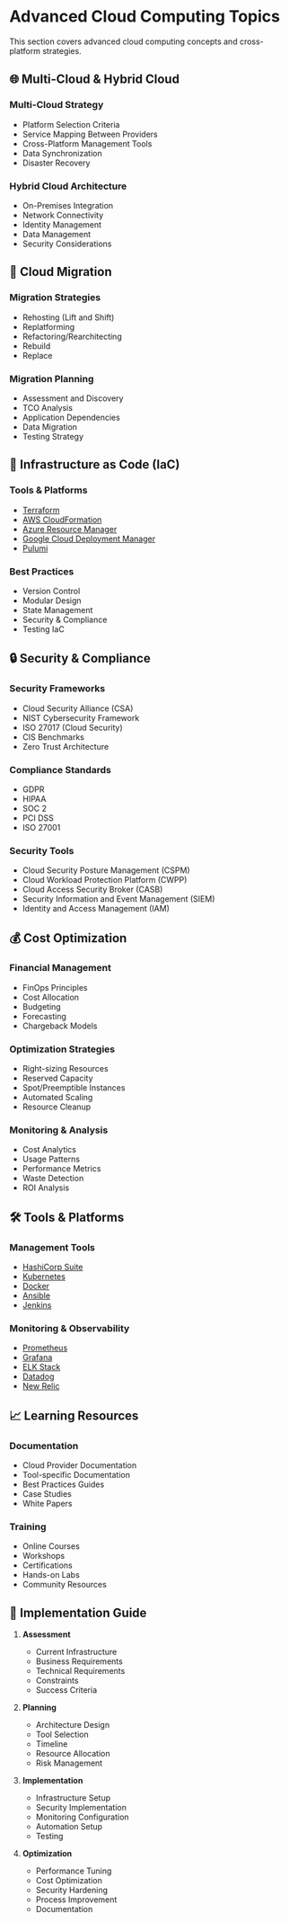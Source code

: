 # Advanced Cloud Computing Topics

This section covers advanced cloud computing concepts and cross-platform strategies.

## 🌐 Multi-Cloud & Hybrid Cloud

### Multi-Cloud Strategy
- Platform Selection Criteria
- Service Mapping Between Providers
- Cross-Platform Management Tools
- Data Synchronization
- Disaster Recovery

### Hybrid Cloud Architecture
- On-Premises Integration
- Network Connectivity
- Identity Management
- Data Management
- Security Considerations

## 🚀 Cloud Migration

### Migration Strategies
- Rehosting (Lift and Shift)
- Replatforming
- Refactoring/Rearchitecting
- Rebuild
- Replace

### Migration Planning
- Assessment and Discovery
- TCO Analysis
- Application Dependencies
- Data Migration
- Testing Strategy

## 🔧 Infrastructure as Code (IaC)

### Tools & Platforms
- [Terraform](https://www.terraform.io/)
- [AWS CloudFormation](https://aws.amazon.com/cloudformation/)
- [Azure Resource Manager](https://azure.microsoft.com/features/resource-manager/)
- [Google Cloud Deployment Manager](https://cloud.google.com/deployment-manager)
- [Pulumi](https://www.pulumi.com/)

### Best Practices
- Version Control
- Modular Design
- State Management
- Security & Compliance
- Testing IaC

## 🔒 Security & Compliance

### Security Frameworks
- Cloud Security Alliance (CSA)
- NIST Cybersecurity Framework
- ISO 27017 (Cloud Security)
- CIS Benchmarks
- Zero Trust Architecture

### Compliance Standards
- GDPR
- HIPAA
- SOC 2
- PCI DSS
- ISO 27001

### Security Tools
- Cloud Security Posture Management (CSPM)
- Cloud Workload Protection Platform (CWPP)
- Cloud Access Security Broker (CASB)
- Security Information and Event Management (SIEM)
- Identity and Access Management (IAM)

## 💰 Cost Optimization

### Financial Management
- FinOps Principles
- Cost Allocation
- Budgeting
- Forecasting
- Chargeback Models

### Optimization Strategies
- Right-sizing Resources
- Reserved Capacity
- Spot/Preemptible Instances
- Automated Scaling
- Resource Cleanup

### Monitoring & Analysis
- Cost Analytics
- Usage Patterns
- Performance Metrics
- Waste Detection
- ROI Analysis

## 🛠️ Tools & Platforms

### Management Tools
- [HashiCorp Suite](https://www.hashicorp.com/)
- [Kubernetes](https://kubernetes.io/)
- [Docker](https://www.docker.com/)
- [Ansible](https://www.ansible.com/)
- [Jenkins](https://www.jenkins.io/)

### Monitoring & Observability
- [Prometheus](https://prometheus.io/)
- [Grafana](https://grafana.com/)
- [ELK Stack](https://www.elastic.co/elastic-stack)
- [Datadog](https://www.datadoghq.com/)
- [New Relic](https://newrelic.com/)

## 📈 Learning Resources

### Documentation
- Cloud Provider Documentation
- Tool-specific Documentation
- Best Practices Guides
- Case Studies
- White Papers

### Training
- Online Courses
- Workshops
- Certifications
- Hands-on Labs
- Community Resources

## 🎯 Implementation Guide

1. **Assessment**
   - Current Infrastructure
   - Business Requirements
   - Technical Requirements
   - Constraints
   - Success Criteria

2. **Planning**
   - Architecture Design
   - Tool Selection
   - Timeline
   - Resource Allocation
   - Risk Management

3. **Implementation**
   - Infrastructure Setup
   - Security Implementation
   - Monitoring Configuration
   - Automation Setup
   - Testing

4. **Optimization**
   - Performance Tuning
   - Cost Optimization
   - Security Hardening
   - Process Improvement
   - Documentation
